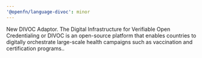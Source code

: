 ```yaml
---
'@openfn/language-divoc': minor
---
```


New DIVOC Adaptor. The Digital Infrastructure for Verifiable Open Credentialing
or DIVOC is an open-source platform that enables countries to digitally
orchestrate large-scale health campaigns such as vaccination and certification
programs..
